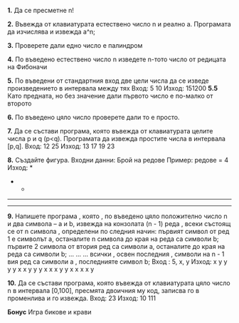 **1.**
Да се пресметне n!

**2.**
Въвежда от клавиатурата естествено число n и реално a. Програмата да изчислява и извежда а^n;

**3.**
Проверете дали едно число е палиндром

**4.**
По въведено естествено число n изведете n-тото число от редицата на Фибоначи

**5.**
По въведени от стандартния вход две цели числа да се изведе произведението в интервала между тях
Вход: 5 10
Изход: 151200
**5.5**
Като предната, но без значение дали първото число е по-малко от второто

**6.**
По въведено цяло число проверете дали то е просто.

**7.**
Да се състави програма, която въвежда от клавиатурата целите числа p и q (p<q). Програмата да извежда простите числа в интервала [p,q].
Вход: 12 25
Изход: 13 17 19 23

**8.**
Създайте фигура. Входни данни: Брой на редове Пример: редове = 4
Изход:
*
*  *
*  *  *
*  *  *  * 

**9.**
Напишете програма , която , по въведено цяло положително число n и два символа – a и b, извежда на конзолата (n - 1) реда , всеки състоящ се от n символа , определени по следния начин:
първият символ от ред 1 е символът a, останалите n символа до края на реда са символи b;
първите 2 символа от втория ред са символи a, останалите до края на реда са символи b; ... ... ... всички , освен последния , символи на n - 1 вия ред са символи а , последнияте символ b;
Вход : 5, x, y
Изход:
x y y y y
x x y y y
x x x y y
x x x x y

**10.**
Да се състави програма, която въвежда от клавиатурата цяло число n в интервала [0,100], пресмята двоичния му код, записва го в променлива и го извежда. Вход: 23 Изход: 10 111

**Бонус**
Игра бикове и крави
